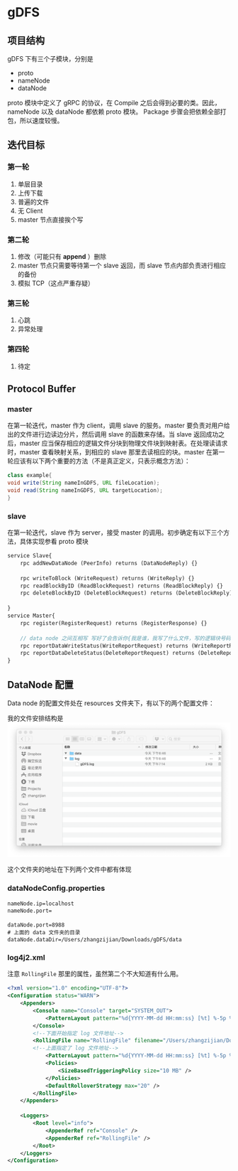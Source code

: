 # gDFS

## 项目结构

gDFS 下有三个子模块，分别是

- proto
- nameNode
- dataNode

proto 模块中定义了 gRPC 的协议，在 Compile 之后会得到必要的类。因此，nameNode 以及 dataNode 都依赖 proto 模块。
Package 步骤会把依赖全部打包，所以速度较慢。
## 迭代目标

### 第一轮

1. 单层目录
2. 上传下载
3. 普遍的文件
4. 无 Client
5. master 节点直接挨个写

### 第二轮

1. 修改（可能只有 **append** ）删除
2. master 节点只需要等待第一个 slave 返回，而 slave 节点内部负责进行相应的备份
3. 模拟 TCP（这点严重存疑）

### 第三轮 

1. 心跳
2. 异常处理

### 第四轮

1. 待定



## Protocol Buffer

### master

在第一轮迭代，master 作为 client，调用 slave 的服务。master 要负责对用户给出的文件进行边读边分片，然后调用 slave 的函数来存储。当 slave 返回成功之后，master 应当保存相应的逻辑文件分块到物理文件块到映射表。在处理读请求时，master 查看映射关系，到相应的 slave 那里去读相应的块。master 在第一轮应该有以下两个重要的方法（不是真正定义，只表示概念方法）：

```java
class example{
void write(String nameInGDFS, URL fileLocation);
void read(String nameInGDFS, URL targetLocation);
}
```

### slave

在第一轮迭代，slave 作为 server，接受 master 的调用。初步确定有以下三个方法，具体实现参看 proto 模块 

```protobuf
service Slave{
    rpc addNewDataNode (PeerInfo) returns (DataNodeReply) {}

    rpc writeToBlock (WriteRequest) returns (WriteReply) {}
    rpc readBlockByID (ReadBlockRequest) returns (ReadBlockReply) {}
    rpc deleteBlockByID (DeleteBlockRequest) returns (DeleteBlockReply) {}

}
service Master{
    rpc register(RegisterRequest) returns (RegisterResponse) {}

    // data node 之间互相写 写好了会告诉你{我是谁，我写了什么文件，写的逻辑块号码，写的物理块号码} 以便你了解哪里有什么
    rpc reportDataWriteStatus(WriteReportRequest) returns (WriteReportReply) {}
    rpc reportDataDeleteStatus(DeleteReportRequest) returns (DeleteReportReply) {}
}
```



## DataNode 配置

Data node 的配置文件处在 resources 文件夹下，有以下的两个配置文件：

我的文件安排结构是![目录结构](img/目录结构.png)

这个文件夹的地址在下列两个文件中都有体现

### dataNodeConfig.properties

```properties
nameNode.ip=localhost
nameNode.port=

dataNode.port=8988
# 上面的 data 文件夹的目录
dataNode.dataDir=/Users/zhangzijian/Downloads/gDFS/data 
```

### log4j2.xml

注意  `RollingFile` 那里的属性，虽然第二个不大知道有什么用。

```xml
<?xml version="1.0" encoding="UTF-8"?>
<Configuration status="WARN">
    <Appenders>
        <Console name="Console" target="SYSTEM_OUT">
            <PatternLayout pattern="%d{YYYY-MM-dd HH:mm:ss} [%t] %-5p %c{1}:%L - %msg%n" />
        </Console>
		<!--下面开始指定 log 文件地址-->
        <RollingFile name="RollingFile" filename="/Users/zhangzijian/Downloads/gDFS/log/gDFS.log" filepattern="${logPath}/%d{YYYYMMddHHmmss}-fargo.log">
        <!--上面指定了 log 文件地址-->
            <PatternLayout pattern="%d{YYYY-MM-dd HH:mm:ss} [%t] %-5p %c{1}:%L - %msg%n" />
            <Policies>
                <SizeBasedTriggeringPolicy size="10 MB" />
            </Policies>
            <DefaultRolloverStrategy max="20" />
        </RollingFile>
    </Appenders>

    <Loggers>
        <Root level="info">
            <AppenderRef ref="Console" />
            <AppenderRef ref="RollingFile" />
        </Root>
    </Loggers>
</Configuration>
```

